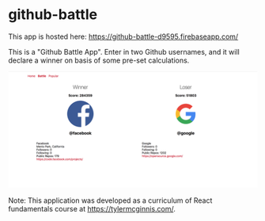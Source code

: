 # github-battle

This app is hosted here: https://github-battle-d9595.firebaseapp.com/

This is a "Github Battle App". Enter in two Github usernames, and it will declare a winner on basis of some pre-set calculations.

![Alt Text](https://github.com/mity-shantiranjan/github-battle/blob/master/github-battle.png)

Note: This application was developed as a curriculum of React fundamentals course at https://tylermcginnis.com/.
